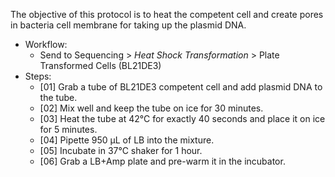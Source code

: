 The objective of this protocol is to heat the competent cell and create pores in bacteria cell membrane for taking up the plasmid DNA.

- Workflow:
  - Send to Sequencing > *Heat Shock Transformation* > Plate Transformed Cells (BL21DE3)
- Steps:
  - [01] Grab a tube of BL21DE3 competent cell and add plasmid DNA to the tube. 
  - [02] Mix well and keep the tube on ice for 30 minutes.
  - [03] Heat the tube at 42°C for exactly 40 seconds and place it on ice for 5 minutes.
  - [04] Pipette 950 µL of LB into the mixture.
  - [05] Incubate in 37°C shaker for 1 hour.
  - [06] Grab a LB+Amp plate and pre-warm it in the incubator.
